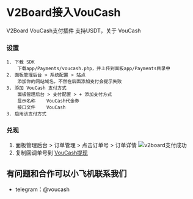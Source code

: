 # V2Board接入VouCash
V2Board VouCash支付插件 支持USDT，关于 VouCash

### 设置
```
1. 下载 SDK
    下载app/Payments/voucash.php，并上传到面板app/Payments目录中
2. 面板管理后台 > 系统配置 > 站点 
    添加你的网站域名，不然在后面添加支付会提示失败
3. 添加 VouCash 支付方式
    面板管理后台 > 支付配置 > + 添加支付方式
    显示名称	VouCash代金券
    接口文件	VouCash
3. 启用该支付方式
```


### 兑现
1. 面板管理后台 > 订单管理 > 点击订单号 > 订单详情
![v2board支付成功](https://raw.githubusercontent.com/voucash/learncoins/master/images/v2board.png)
2. 复制回调单号到 [VouCash提现](https://voucash.com/redeem)

## 有问题和合作可以小飞机联系我们
 - telegram：@voucash